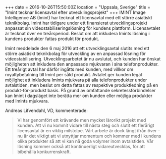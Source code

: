 +++
date = 2016-10-26T15:50:00Z
location = "Uppsala, Sverige"
title = "Imint tecknar licensavtal efter utvecklingsprojekt"
+++
IMINT Image Intelligence AB (Imint) har tecknat ett licensavtal med ett större asiatiskt teknikbolag. Imint har tidigare under ett finansierat utvecklingsprojekt anpassat sin videostabiliseringslösning för kundens plattform. Licensavtalet är tecknat över en treårsperiod.<!--more--> Beslut om att inkludera Imints lösning i kundens produkter fattas produkt för produkt.

Imint meddelade den 6 maj 2016 att ett utvecklingsavtal slutits med ett större asiatiskt teknikbolag för utveckling av en anpassad lösning för videostabilisering. Utvecklingsarbetet är nu avslutat, och kunden har önskat möjligheten att inkludera den anpassade mjukvaran i sina telefonprodukter. Ett treårigt avtal har därför ingåtts med kunden, med villkor om royaltybetalning till Imint per såld produkt. Avtalet ger kunden legal möjlighet att inkludera Imints mjukvara på alla telefonprodukter under avtalstiden, men beslut om detta fattas av respektive produktledning på en produkt-för-produkt basis. På grund av omfattande sekretessförbindelser kan Imint i dagsläget inte berätta mer om kunden eller möjliga produkter med Imints mjukvara.

Andreas Lifvendahl, VD, kommenterade:

>Vi har genomfört ett krävande men mycket lärorikt projekt med kunden. Att vi nu kommit vidare till nästa steg och slutit ett flerårigt licensavtal är en viktig milstolpe. Vårt arbete är dock långt ifrån över – nu är det viktigt att vi utnyttjar momentum och kommer med i kundens olika produkter så att vi kan nå goda volymer inom avtalstiden. Vår lösning kommer också att kontinuerligt vidareutvecklas, för att bibehålla konkurrenskraft.
